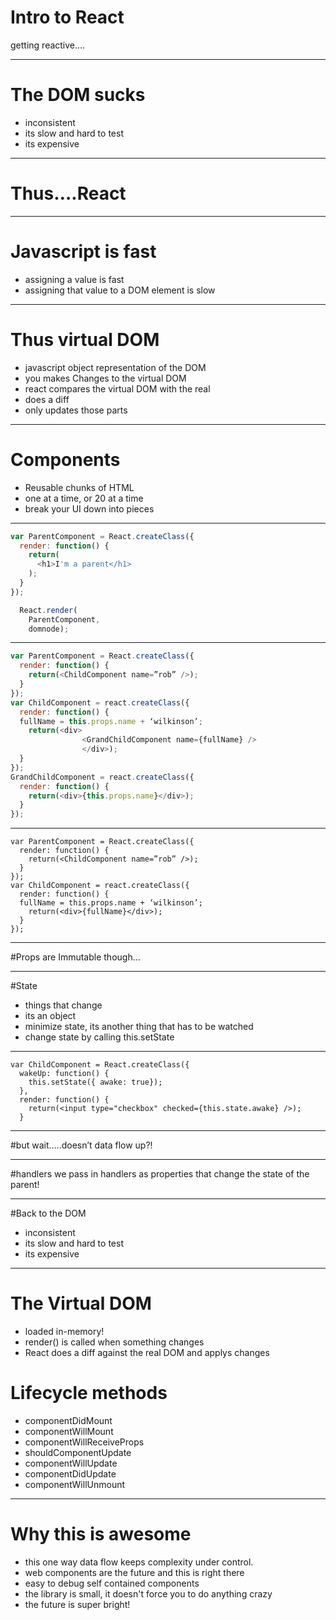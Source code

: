 # Intro to React

getting reactive….

---

# The DOM sucks
* inconsistent
* its slow and hard to test
* its expensive



---

# Thus….React

---

# Javascript is fast

* assigning a value is fast
* assigning that value to a DOM element is slow

---

# Thus virtual DOM
* javascript object representation of the DOM
* you makes Changes to the virtual DOM
* react compares the virtual DOM with the real
* does a diff
* only updates those parts

---

# Components

* Reusable chunks of HTML
* one at a time, or 20 at a time
* break your UI down into pieces

---

```js
var ParentComponent = React.createClass({
  render: function() {
    return(
      <h1>I'm a parent</h1>
    );
  }
});

  React.render(
    ParentComponent,
    domnode);
```

---

```js
var ParentComponent = React.createClass({
  render: function() {
    return(<ChildComponent name=”rob” />);
  }
});
var ChildComponent = react.createClass({
  render: function() { 
  fullName = this.props.name + ‘wilkinson’;
    return(<div>
                <GrandChildComponent name={fullName} />
                </div>);
  }
});
GrandChildComponent = react.createClass({
  render: function() {
    return(<div>{this.props.name}</div>);
  }
});
```

---

```
var ParentComponent = React.createClass({
  render: function() {
    return(<ChildComponent name=”rob” />);
  }
});
var ChildComponent = react.createClass({
  render: function() { 
  fullName = this.props.name + ‘wilkinson’;
    return(<div>{fullName}</div>);
  }
});

```

---
#Props are Immutable though...

---
#State

* things that change
* its an object
* minimize state, its another thing that has to be watched
* change state by calling this.setState

---

```
var ChildComponent = React.createClass({
  wakeUp: function() {
    this.setState({ awake: true});
  },
  render: function() {
    return(<input type="checkbox" checked={this.state.awake} />);
  }
```

---

#but wait…..doesn’t data flow up?!

---

#handlers
we pass in handlers as properties that change the state of the parent!

---

#Back to the DOM
* inconsistent
* its slow and hard to test
* its expensive

---

# The Virtual DOM

*  loaded in-memory!
*  render() is called when something changes
*  React does a diff against the real DOM and applys changes

# Lifecycle methods

*  componentDidMount
*  componentWillMount
*  componentWillReceiveProps
*  shouldComponentUpdate
*  componentWillUpdate
*  componentDidUpdate
*  componentWillUnmount

---
# Why this is awesome

*  this one way data flow keeps complexity under control.
*  web components are the future and this is right there
*  easy to debug self contained components
*  the library is small, it doesn't force you to do anything crazy
*  the future is super bright!



